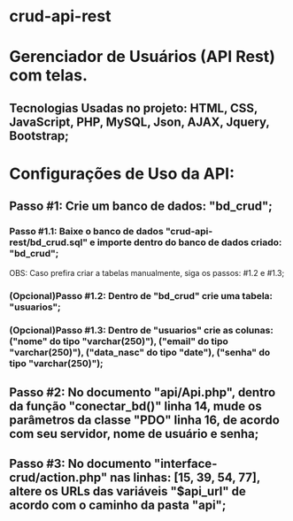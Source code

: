 # crud-api-rest
<h1>Gerenciador de Usuários (API Rest) com telas.</h1>
<h2>Tecnologias Usadas no projeto: HTML, CSS, JavaScript, PHP, MySQL, Json, AJAX, Jquery, Bootstrap;</h2>
<h1>Configurações de Uso da API:</h1>
<h2>Passo #1: Crie um banco de dados: "bd_crud";</h2>
<h3>Passo #1.1: Baixe o banco de dados "crud-api-rest/bd_crud.sql" e importe dentro do banco de dados criado: "bd_crud";</h3>
<p>OBS: Caso prefira criar a tabelas manualmente, siga os passos: #1.2 e #1.3;</p>
<h3>(Opcional)Passo #1.2: Dentro de "bd_crud" crie uma tabela: "usuarios";</h3>
<h3>(Opcional)Passo #1.3: Dentro de "usuarios" crie as colunas: ("nome" do tipo "varchar(250)"), ("email" do tipo "varchar(250)"), ("data_nasc" do tipo "date"), ("senha" do tipo "varchar(250)");</h3>
<h2>Passo #2: No documento "api/Api.php", dentro da função "conectar_bd()" linha 14, mude os parâmetros da classe "PDO" linha 16, de acordo com seu servidor, nome de usuário e senha;</h2>
<h2>Passo #3: No documento "interface-crud/action.php" nas linhas: [15, 39, 54, 77], altere os URLs das variáveis "$api_url" de acordo com o caminho da pasta "api";</h2>



